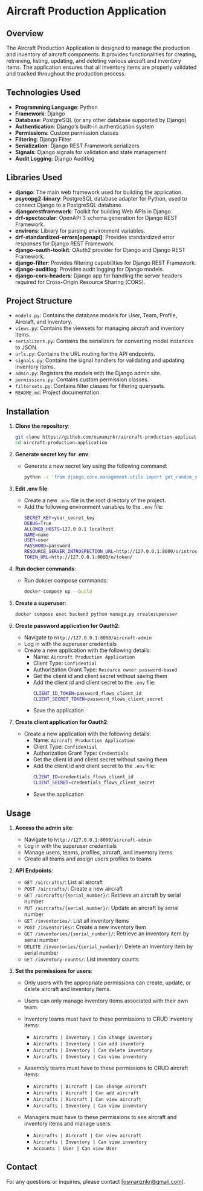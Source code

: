 # Aircraft Production Application

## Overview
The Aircraft Production Application is designed to manage the production and inventory of aircraft components. It provides functionalities for creating, retrieving, listing, updating, and deleting various aircraft and inventory items. The application ensures that all inventory items are properly validated and tracked throughout the production process.

## Technologies Used
- **Programming Language**: Python
- **Framework**: Django
- **Database**: PostgreSQL (or any other database supported by Django)
- **Authentication**: Django's built-in authentication system
- **Permissions**: Custom permission classes
- **Filtering**: Django Filter
- **Serialization**: Django REST Framework serializers
- **Signals**: Django signals for validation and state management
- **Audit Logging**: Django Auditlog

## Libraries Used
- **django**: The main web framework used for building the application.
- **psycopg2-binary**: PostgreSQL database adapter for Python, used to connect Django to a PostgreSQL database.
- **djangorestframework**: Toolkit for building Web APIs in Django.
- **drf-spectacular**: OpenAPI 3 schema generation for Django REST Framework.
- **environs**: Library for parsing environment variables.
- **drf-standardized-errors[openapi]**: Provides standardized error responses for Django REST Framework.
- **django-oauth-toolkit**: OAuth2 provider for Django and Django REST Framework.
- **django-filter**: Provides filtering capabilities for Django REST Framework.
- **django-auditlog**: Provides audit logging for Django models.
- **django-cors-headers**: Django app for handling the server headers required for Cross-Origin Resource Sharing (CORS).

## Project Structure
- `models.py`: Contains the database models for User, Team, Profile, Aircraft, and Inventory.
- `views.py`: Contains the viewsets for managing aircraft and inventory items.
- `serializers.py`: Contains the serializers for converting model instances to JSON.
- `urls.py`: Contains the URL routing for the API endpoints.
- `signals.py`: Contains the signal handlers for validating and updating inventory items.
- `admin.py`: Registers the models with the Django admin site.
- `permissions.py`: Contains custom permission classes.
- `filtersets.py`: Contains filter classes for filtering querysets.
- `README.md`: Project documentation.

## Installation
1. **Clone the repository**:
    ```sh
    git clone https://github.com/osmanznkr/aircraft-production-application.git
    cd aircraft-production-application
    ```

2. **Generate secret key for .env**:
    - Generate a new secret key using the following command:
        ```sh
        python -c 'from django.core.management.utils import get_random_secret_key; print(get_random_secret_key())'
        ```

3. **Edit .env file**:
    - Create a new `.env` file in the root directory of the project.
    - Add the following environment variables to the `.env` file:
        ```sh
        SECRET_KEY=your_secret_key
        DEBUG=True
        ALLOWED_HOSTS=127.0.0.1 localhost
        NAME=name
        USER=user
        PASSWORD=password
        RESOURCE_SERVER_INTROSPECTION_URL=http://127.0.0.1:8000/o/introspect/
        TOKEN_URL=http://127.0.0.1:8000/o/token/
       
      
4. **Run docker commands**:
    - Run dokcer compose commands:
        ```sh
        docker-compose up --build
        ```

5. **Create a superuser**:
    ```sh
    docker compose exec backend python manage.py createsuperuser
    ```

6. **Create password application for Oauth2**:
    - Navigate to `http://127.0.0.1:8000/aircraft-admin`
    - Log in with the superuser credentials
    - Create a new application with the following details:
        - Name: `Aircraft Production Application`
        - Client Type: `Confidential`
        - Authorization Grant Type: `Resource owner password-based`
        - Get the client id and client secret without saving them
        - Add the client id and client secret to the `.env` file:
            ```sh
            CLIENT_ID_TOKEN=password_flows_client_id
            CLIENT_SECRET_TOKEN=password_flows_client_secret
            ```
        - Save the application

7. **Create client application for Oauth2**:
    - Create a new application with the following details:
        - Name: `Aircraft Production Application`
        - Client Type: `Confidential`
        - Authorization Grant Type: `Credentials`
        - Get the client id and client secret without saving them
        - Add the client id and client secret to the `.env` file:
            ```sh
            CLIENT_ID=credentials_flows_client_id
            CLIENT_SECRET=credentials_flows_client_secret
            ```
        - Save the application

## Usage
1. **Access the admin site**:
    - Navigate to `http://127.0.0.1:8000/aircraft-admin`
    - Log in with the superuser credentials
    - Manage users, teams, profiles, aircraft, and inventory items
    - Create  all teams and assign users profiles to teams

2. **API Endpoints**:
    - `GET /aircrafts/`: List all aircraft
    - `POST /aircrafts/`: Create a new aircraft
    - `GET /aircrafts/{serial_number}/`: Retrieve an aircraft by serial number
    - `PUT /aircrafts/{serial_number}/`: Update an aircraft by serial number
    - `GET /inventories/`: List all inventory items
    - `POST /inventories/`: Create a new inventory item
    - `GET /inventories/{serial_number}/`: Retrieve an inventory item by serial number
    - `DELETE /inventories/{serial_number}/`: Delete an inventory item by serial number
    - `GET /inventory-counts/`: List inventory counts

3. **Set the permissions for users**:
    - Only users with the appropriate permissions can create, update, or delete aircraft and inventory items.
    - Users can only manage inventory items associated with their own team.
    - Inventory teams must have to these permissions to CRUD inventory items:
        - `Aircrafts | Inventory | Can change inventory`
        - `Aircrafts | Inventory | Can add inventory`
        - `Aircrafts | Inventory | Can delete inventory`
        - `Aircrafts | Inventory | Can view inventory`
      
    - Assembly teams must have to these permissions to CRUD aircraft items:
        - `Aircrafts | Aircraft | Can change aircraft`
        - `Aircrafts | Aircraft | Can add aircraft`
        - `Aircrafts | Aircraft | Can view aircraft` 
        - `Aircrafts | Inventory | Can view inventory`

    - Managers must have to these permissions to see aircraft and inventory items and manage users:
        - `Aircrafts | Aircraft | Can view aircraft`
        - `Aircrafts | Inventory | Can view inventory`
        - `Accounts | User | Can view User`

## Contact
For any questions or inquiries, please contact [osmanznkr@gmail.com].
